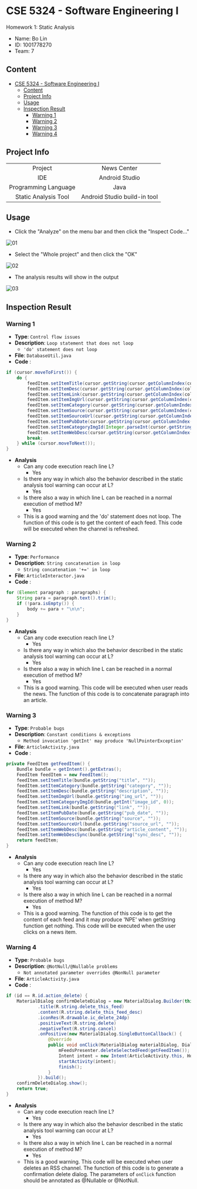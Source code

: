 # CSE 5324 - Software Engineering I

Homework 1: Static Analysis

- Name: Bo Lin
- ID: 1001778270
- Team: 7

## Content

- [CSE 5324 - Software Engineering I](#cse-5324---software-engineering-i)
  - [Content](#content)
  - [Project Info](#project-info)
  - [Usage](#usage)
  - [Inspection Result](#inspection-result)
    - [Warning 1](#warning-1)
    - [Warning 2](#warning-2)
    - [Warning 3](#warning-3)
    - [Warning 4](#warning-4)

## Project Info

|                      |                              |
| :------------------: | :--------------------------: |
|       Project        |         News Center          |
|         IDE          |        Android Studio        |
| Programming Language |             Java             |
| Static Analysis Tool | Android Studio build-in tool |

## Usage

- Click the "Analyze" on the menu bar and then click the "Inspect Code..."

![01](01.png)

- Select the "Whole project" and then click the "OK"

![02](02.png)

- The analysis results will show in the output

![03](03.png)

## Inspection Result

### Warning 1

- **Type**: `Control flow issues`
- **Description**: `Loop statement that does not loop`
  - `'do' statement does not loop`
- **File**: `DatabaseUtil.java`
- **Code** :

```java
if (cursor.moveToFirst()) {
    do {
        feedItem.setItemTitle(cursor.getString(cursor.getColumnIndex(columnNames[0])));
        feedItem.setItemDesc(cursor.getString(cursor.getColumnIndex(columnNames[1])));
        feedItem.setItemLink(cursor.getString(cursor.getColumnIndex(columnNames[2])));
        feedItem.setItemImgUrl(cursor.getString(cursor.getColumnIndex(columnNames[3])));
        feedItem.setItemCategory(cursor.getString(cursor.getColumnIndex(columnNames[4])));
        feedItem.setItemSource(cursor.getString(cursor.getColumnIndex(columnNames[5])));
        feedItem.setItemSourceUrl(cursor.getString(cursor.getColumnIndex(columnNames[6])));
        feedItem.setItemPubDate(cursor.getString(cursor.getColumnIndex(columnNames[7])));
        feedItem.setItemCategoryImgId(Integer.parseInt(cursor.getString(cursor.getColumnIndex(columnNames[8]))));
        feedItem.setItemWebDesc(cursor.getString(cursor.getColumnIndex(columnNames[9])));
        break;
    } while (cursor.moveToNext());
}
```

- **Analysis**
  - Can any code execution reach line L?
    - Yes
  - Is there any way in which also the behavior described in the static analysis tool warning can occur at L?
    - Yes
  - Is there also a way in which line L can be reached in a normal execution of method M?
    - Yes
  - This is a good warning and the 'do' statement does not loop. The function of this code is to get the content of each feed. This code will be executed when the channel is refreshed.

### Warning 2

- **Type**: `Performance`
- **Description**: `String concatenation in loop`
  - `String concatenation '+=' in loop`
- **File**: `ArticleInteractor.java`
- **Code** :

```java
for (Element paragraph : paragraphs) {
    String para = paragraph.text().trim();
    if (!para.isEmpty()) {
        body += para + "\n\n";
    }
}
```

- **Analysis**
  - Can any code execution reach line L?
    - Yes
  - Is there any way in which also the behavior described in the static analysis tool warning can occur at L?
    - Yes
  - Is there also a way in which line L can be reached in a normal execution of method M?
    - Yes
  - This is a good warning. This code will be executed when user reads the news. The function of this code is to concatenate paragraph into an article.

### Warning 3

- **Type**: `Probable bugs`
- **Description**: `Constant conditions & exceptions`
  - `Method invocation 'getInt' may produce 'NullPointerException'`
- **File**: `ArticleActivity.java`
- **Code** :

```java
private FeedItem getFeedItem() {
    Bundle bundle = getIntent().getExtras();
    FeedItem feedItem = new FeedItem();
    feedItem.setItemTitle(bundle.getString("title", ""));
    feedItem.setItemCategory(bundle.getString("category", ""));
    feedItem.setItemDesc(bundle.getString("description", ""));
    feedItem.setItemImgUrl(bundle.getString("img_url", ""));
    feedItem.setItemCategoryImgId(bundle.getInt("image_id", 0));
    feedItem.setItemLink(bundle.getString("link", ""));
    feedItem.setItemPubDate(bundle.getString("pub_date", ""));
    feedItem.setItemSource(bundle.getString("source", ""));
    feedItem.setItemSourceUrl(bundle.getString("source_url", ""));
    feedItem.setItemWebDesc(bundle.getString("article_content", ""));
    feedItem.setItemWebDescSync(bundle.getString("sync_desc", ""));
    return feedItem;
}
```

- **Analysis**
  - Can any code execution reach line L?
    - Yes
  - Is there any way in which also the behavior described in the static analysis tool warning can occur at L?
    - Yes
  - Is there also a way in which line L can be reached in a normal execution of method M?
    - Yes
  - This is a good warning. The function of this code is to get the content of each feed and it may produce 'NPE' when getString function get nothing. This code will be executed when the user clicks on a news item.

### Warning 4

- **Type**: `Probable bugs`
- **Description**: `@NotNull/@Nullable problems`
  - `Not annotated parameter overrides @NonNull parameter`
- **File**: `ArticleActivity.java`
- **Code** :

```java
if (id == R.id.action_delete) {
    MaterialDialog confirmDeleteDialog = new MaterialDialog.Builder(this)
            .title(R.string.delete_this_feed)
            .content(R.string.delete_this_feed_desc)
            .iconRes(R.drawable.ic_delete_24dp)
            .positiveText(R.string.delete)
            .negativeText(R.string.cancel)
            .onPositive(new MaterialDialog.SingleButtonCallback() {
                @Override
                public void onClick(MaterialDialog materialDialog, DialogAction dialogAction) {
                    mFeedsPresenter.deleteSelectedFeed(getFeedItem());
                    Intent intent = new Intent(ArticleActivity.this, HomeActivity.class);
                    startActivity(intent);
                    finish();
                }
            }).build();
    confirmDeleteDialog.show();
    return true;
}
```

- **Analysis**
  - Can any code execution reach line L?
    - Yes
  - Is there any way in which also the behavior described in the static analysis tool warning can occur at L?
    - Yes
  - Is there also a way in which line L can be reached in a normal execution of method M?
    - Yes
  - This is a good warning. This code will be executed when user deletes an RSS channel. The function of this code is to generate a confirmation delete dialog. The parameters of `onClick` function should be annotated as @Nullable or @NotNull.
